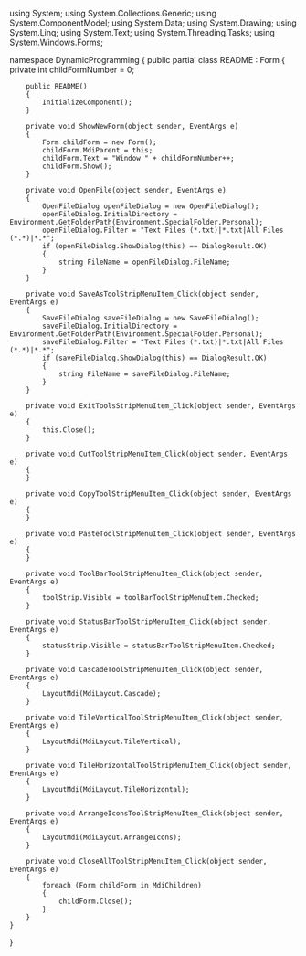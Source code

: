 ﻿using System;
using System.Collections.Generic;
using System.ComponentModel;
using System.Data;
using System.Drawing;
using System.Linq;
using System.Text;
using System.Threading.Tasks;
using System.Windows.Forms;

namespace DynamicProgramming
{
    public partial class README : Form
    {
        private int childFormNumber = 0;

        public README()
        {
            InitializeComponent();
        }

        private void ShowNewForm(object sender, EventArgs e)
        {
            Form childForm = new Form();
            childForm.MdiParent = this;
            childForm.Text = "Window " + childFormNumber++;
            childForm.Show();
        }

        private void OpenFile(object sender, EventArgs e)
        {
            OpenFileDialog openFileDialog = new OpenFileDialog();
            openFileDialog.InitialDirectory = Environment.GetFolderPath(Environment.SpecialFolder.Personal);
            openFileDialog.Filter = "Text Files (*.txt)|*.txt|All Files (*.*)|*.*";
            if (openFileDialog.ShowDialog(this) == DialogResult.OK) 
            {
                string FileName = openFileDialog.FileName;
            }
        }

        private void SaveAsToolStripMenuItem_Click(object sender, EventArgs e)
        {
            SaveFileDialog saveFileDialog = new SaveFileDialog();
            saveFileDialog.InitialDirectory = Environment.GetFolderPath(Environment.SpecialFolder.Personal);
            saveFileDialog.Filter = "Text Files (*.txt)|*.txt|All Files (*.*)|*.*";
            if (saveFileDialog.ShowDialog(this) == DialogResult.OK) 
            {
                string FileName = saveFileDialog.FileName;
            }
        }

        private void ExitToolsStripMenuItem_Click(object sender, EventArgs e)
        {
            this.Close();
        }

        private void CutToolStripMenuItem_Click(object sender, EventArgs e)
        {
        }

        private void CopyToolStripMenuItem_Click(object sender, EventArgs e)
        {
        }

        private void PasteToolStripMenuItem_Click(object sender, EventArgs e)
        {
        }

        private void ToolBarToolStripMenuItem_Click(object sender, EventArgs e)
        {
            toolStrip.Visible = toolBarToolStripMenuItem.Checked;
        }

        private void StatusBarToolStripMenuItem_Click(object sender, EventArgs e)
        {
            statusStrip.Visible = statusBarToolStripMenuItem.Checked;
        }

        private void CascadeToolStripMenuItem_Click(object sender, EventArgs e)
        {
            LayoutMdi(MdiLayout.Cascade);
        }

        private void TileVerticalToolStripMenuItem_Click(object sender, EventArgs e)
        {
            LayoutMdi(MdiLayout.TileVertical);
        }

        private void TileHorizontalToolStripMenuItem_Click(object sender, EventArgs e)
        {
            LayoutMdi(MdiLayout.TileHorizontal);
        }

        private void ArrangeIconsToolStripMenuItem_Click(object sender, EventArgs e)
        {
            LayoutMdi(MdiLayout.ArrangeIcons);
        }

        private void CloseAllToolStripMenuItem_Click(object sender, EventArgs e)
        {
            foreach (Form childForm in MdiChildren)
            {
                childForm.Close();
            }
        }
    }
}
